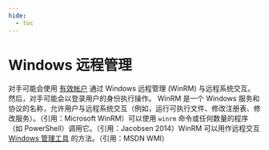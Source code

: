 ```yaml
---
hide:
  - toc
---
```


# Windows 远程管理

对手可能会使用 [有效帐户](https://attack.mitre.org/techniques/T1078) 通过 Windows 远程管理 (WinRM) 与远程系统交互。然后，对手可能会以登录用户的身份执行操作。  WinRM 是一个 Windows 服务和协议的名称，允许用户与远程系统交互（例如，运行可执行文件、修改注册表、修改服务）。（引用：Microsoft WinRM）可以使用 `winrm` 命令或任何数量的程序（如 PowerShell）调用它。（引用：Jacobsen 2014）WinRM 可以用作远程交互 [Windows 管理工具](https://attack.mitre.org/techniques/T1047) 的方法。（引用：MSDN WMI）
